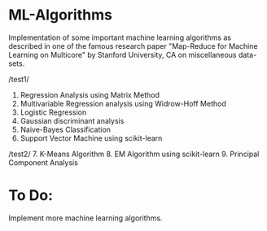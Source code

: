# ML-Algorithms
Implementation of some important machine learning algorithms as described in one of the famous research paper "Map-Reduce for Machine Learning on Multicore" by Stanford University, CA on miscellaneous data-sets.

/test1/
1. Regression Analysis using Matrix Method
2. Multivariable Regression analysis using Widrow-Hoff Method
3. Logistic Regression
4. Gaussian discriminant analysis
5. Naive-Bayes Classification
6. Support Vector Machine using scikit-learn

/test2/
7. K-Means Algorithm
8. EM Algorithm using scikit-learn
9. Principal Component Analysis


# To Do:
Implement more machine learning algorithms.

